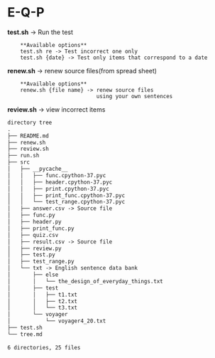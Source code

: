 # E-Q-P   
   
**test.sh** -> Run the test   
```md:Available options.md
	**Available options**
	test.sh re -> Test incorrect one only   
	test.sh {date} -> Test only items that correspond to a date  	
```
**renew.sh** -> renew source files(from spread sheet)   
```
	**Available options**   
	renew.sh {file name} -> renew source files   
							using your own sentences      
```
**review.sh** -> view incorrect items   
```md:directory.md
directory tree   
.   
├── README.md   
├── renew.sh   
├── review.sh   
├── run.sh   
├── src   
│   ├── __pycache__   
│   │   ├── func.cpython-37.pyc   
│   │   ├── header.cpython-37.pyc   
│   │   ├── print.cpython-37.pyc   
│   │   ├── print_func.cpython-37.pyc   
│   │   └── test_range.cpython-37.pyc   
│   ├── answer.csv -> Source file   
│   ├── func.py   
│   ├── header.py   
│   ├── print_func.py   
│   ├── quiz.csv   
│   ├── result.csv -> Source file   
│   ├── review.py   
│   ├── test.py   
│   ├── test_range.py   
│   └── txt -> English sentence data bank   
│       ├── else   
│       │   └── the_design_of_everyday_things.txt   
│       ├── test   
│       │   ├── t1.txt   
│       │   ├── t2.txt   
│       │   └── t3.txt   
│       └── voyager   
│           └── voyager4_20.txt   
├── test.sh   
└── tree.md   
   
6 directories, 25 files   
```
